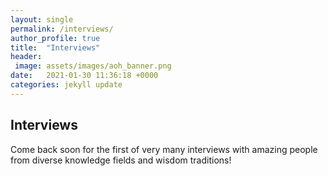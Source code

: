 ```yaml
---
layout: single
permalink: /interviews/
author_profile: true
title:  "Interviews"
header: 
 image: assets/images/aoh_banner.png
date:   2021-01-30 11:36:18 +0000
categories: jekyll update
---
```


## Interviews
Come back soon for the first of very many interviews with amazing people from diverse knowledge fields and wisdom traditions!